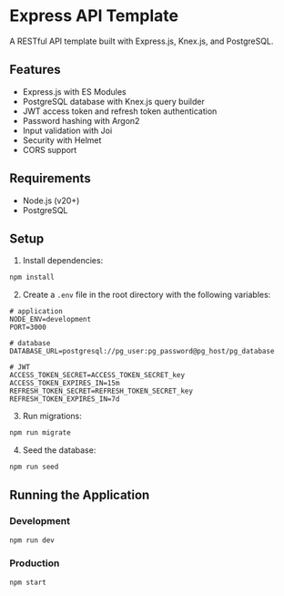 # Express API Template

A RESTful API template built with Express.js, Knex.js, and PostgreSQL.

## Features

- Express.js with ES Modules
- PostgreSQL database with Knex.js query builder
- JWT access token and refresh token authentication
- Password hashing with Argon2
- Input validation with Joi
- Security with Helmet
- CORS support

## Requirements

- Node.js (v20+)
- PostgreSQL

## Setup

1. Install dependencies:

```bash
npm install
```

2. Create a `.env` file in the root directory with the following variables:

```
# application
NODE_ENV=development
PORT=3000

# database
DATABASE_URL=postgresql://pg_user:pg_password@pg_host/pg_database

# JWT
ACCESS_TOKEN_SECRET=ACCESS_TOKEN_SECRET_key
ACCESS_TOKEN_EXPIRES_IN=15m
REFRESH_TOKEN_SECRET=REFRESH_TOKEN_SECRET_key
REFRESH_TOKEN_EXPIRES_IN=7d
```

3. Run migrations:

```bash
npm run migrate
```

4. Seed the database:

```bash
npm run seed
```

## Running the Application

### Development

```bash
npm run dev
```

### Production

```bash
npm start
```
